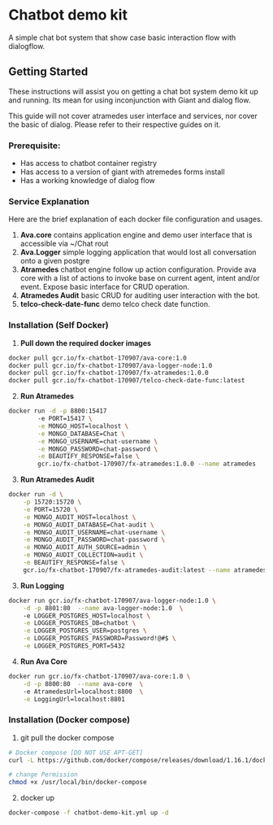 # Chatbot demo kit
A simple chat bot system that show case basic interaction flow with dialogflow.


## Getting Started
These instructions will assist you on getting a chat bot system demo kit up and running.
Its mean for using inconjunction with Giant and dialog flow.

This guide will not cover atramedes user interface and services, nor cover the basic of 
dialog. Please refer to their respective guides on it.



### Prerequisite:
- Has access to chatbot container registry
- Has access to a version of giant with atremedes forms install
- Has a working knowledge of dialog flow


### Service Explanation
Here are the brief explanation of each docker file configuration and usages.

1. **Ava.core** contains application engine and demo user interface that is accessible via ~/Chat rout
2. **Ava.Logger** simple logging application that would lost all conversation onto a given postgre
3. **Atramedes** chatbot engine follow up action configuration. Provide ava core with a list of actions to invoke 
base on current agent, intent and/or event. Expose basic interface for CRUD operation.
4. **Atramedes Audit** basic CRUD for auditing user interaction with the bot. 
5. **telco-check-date-func** demo telco check date function. 

### Installation (Self Docker)
1. **Pull down the required docker images**
```bash
docker pull gcr.io/fx-chatbot-170907/ava-core:1.0
docker pull gcr.io/fx-chatbot-170907/ava-logger-node:1.0
docker pull gcr.io/fx-chatbot-170907/fx-atramedes:1.0.0
docker pull gcr.io/fx-chatbot-170907/telco-check-date-func:latest
```

2. **Run Atramedes**
```bash
docker run -d -p 8800:15417 
        -e PORT=15417 \
        -e MONGO_HOST=localhost \
        -e MONGO_DATABASE=Chat \
        -e MONGO_USERNAME=chat-username \
        -e MONGO_PASSWORD=chat-password \
        -e BEAUTIFY_RESPONSE=false \
        gcr.io/fx-chatbot-170907/fx-atramedes:1.0.0 --name atramedes
```

3. **Run Atramedes Audit**
```bash
docker run -d \
    -p 15720:15720 \
    -e PORT=15720 \
    -e MONGO_AUDIT_HOST=localhost \
    -e MONGO_AUDIT_DATABASE=Chat-audit \
    -e MONGO_AUDIT_USERNAME=chat-username \
    -e MONGO_AUDIT_PASSWORD=chat-password \
    -e MONGO_AUDIT_AUTH_SOURCE=admin \
    -e MONGO_AUDIT_COLLECTION=audit \
    -e BEAUTIFY_RESPONSE=false \
    gcr.io/fx-chatbot-170907/fx-atramedes-audit:latest --name atramedes-audit
```

3. **Run Logging**
```bash
docker run gcr.io/fx-chatbot-170907/ava-logger-node:1.0 \
    -d -p 8801:80  --name ava-logger-node:1.0  \		
    -e LOGGER_POSTGRES_HOST=localhost \
    -e LOGGER_POSTGRES_DB=chatbot \
    -e LOGGER_POSTGRES_USER=postgres \
    -e LOGGER_POSTGRES_PASSWORD=Password!@#$ \
    -e LOGGER_POSTGRES_PORT=5432 
```

4. **Run Ava Core**
```bash
docker run gcr.io/fx-chatbot-170907/ava-core:1.0 \
    -d -p 8800:80  --name ava-core  \  
    -e AtramedesUrl=localhost:8800  \
    -e LoggingUrl=localhost:8801
```



### Installation (Docker compose)
1. git pull the docker compose
```bash
# Docker compose [DO NOT USE APT-GET]
curl -L https://github.com/docker/compose/releases/download/1.16.1/docker-compose-`uname -s`-`uname -m` -o /usr/local/bin/docker-compose

# change Permission 
chmod +x /usr/local/bin/docker-compose
```

2. docker up
```bash
docker-compose -f chatbot-demo-kit.yml up -d
```